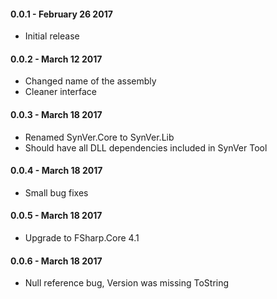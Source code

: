 #### 0.0.1 - February 26 2017
* Initial release
#### 0.0.2 - March 12 2017
* Changed name of the assembly
* Cleaner interface
#### 0.0.3 - March 18 2017
* Renamed SynVer.Core to SynVer.Lib
* Should have all DLL dependencies included in SynVer Tool
#### 0.0.4 - March 18 2017
* Small bug fixes
#### 0.0.5 - March 18 2017
* Upgrade to FSharp.Core 4.1
#### 0.0.6 - March 18 2017
* Null reference bug, Version was missing ToString
